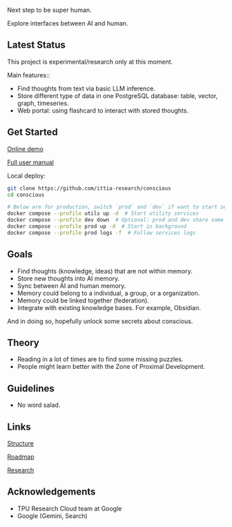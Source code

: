 Next step to be super human.

Explore interfaces between AI and human.

## Latest Status
This project is experimental/research only at this moment.

Main features::
- Find thoughts from text via basic LLM inference.
- Store different type of data in one PostgreSQL database: table, vector, graph, timeseries.
- Web portal: using flashcard to interact with stored thoughts.

## Get Started
[Online demo](https://conscious.ittia.net)

[Full user manual](./docs/manual.md)

Local deploy:
```bash
git clone https://github.com/ittia-research/conscious
cd conscious

# Below are for production, switch `prod` and `dev` if want to start services for development
docker compose --profile utils up -d  # Start utility services
docker compose --profile dev down  # Optional: prod and dev share some ports and can't start at the same time
docker compose --profile prod up -d  # Start in background
docker compose --profile prod logs -f  # Follow services logs
```

## Goals
- Find thoughts (knowledge, ideas) that are not within memory.
- Store new thoughts into AI memory.
- Sync between AI and human memory.
- Memory could belong to a individual, a group, or a organization.
- Memory could be linked together (federation).
- Integrate with existing knowledge bases. For example, Obsidian.

And in doing so, hopefully unlock some secrets about conscious.

## Theory
- Reading in a lot of times are to find some missing puzzles.
- People might learn better with the Zone of Proximal Development.

## Guidelines
- No word salad.

## Links
[Structure](./docs/structure.md)

[Roadmap](./docs/roadmap.md)

[Research](./docs/research.md)

## Acknowledgements
- TPU Research Cloud team at Google
- Google (Gemini, Search)

